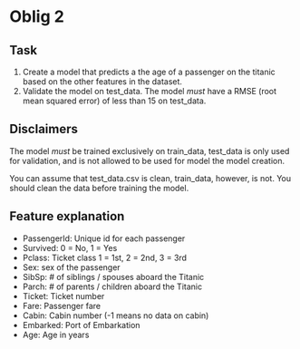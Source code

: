 # Oblig 2

## Task

1. Create a model that predicts a the age of a passenger on the titanic based on the other features in the dataset. 
2. Validate the model on test_data. The model _must_ have a RMSE (root mean squared error) of less than 15 on test_data. 

## Disclaimers

The model _must_ be trained exclusively on train_data, test_data is only used for validation, and is not allowed to be used for model the model creation.

You can assume that test_data.csv is clean, train_data, however, is not. You should clean the data before training the model.


## Feature explanation

- PassengerId: Unique id for each passenger
- Survived: 0 = No, 1 = Yes
- Pclass: Ticket class 1 = 1st, 2 = 2nd, 3 = 3rd
- Sex: sex of the passenger
- SibSp: # of siblings / spouses aboard the Titanic
- Parch: # of parents / children aboard the Titanic
- Ticket: Ticket number
- Fare: Passenger fare
- Cabin: Cabin number (-1 means no data on cabin)
- Embarked: Port of Embarkation
- Age: Age in years
